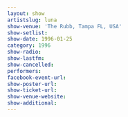 ```yaml
---
layout: show
artistslug: luna
show-venue: 'The Rubb, Tampa FL, USA'
show-setlist: 
show-date: 1996-01-25
category: 1996
show-radio: 
show-lastfm: 
show-cancelled: 
performers: 
facebook-event-url: 
show-poster-url: 
show-ticket-url: 
show-venue-website: 
show-additional: 
---
```


